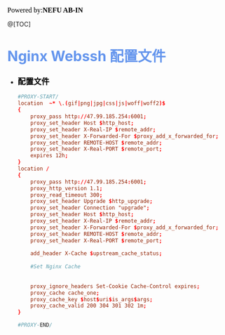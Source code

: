 <font color=#000000	size=3 face=楷体>Powered by:**NEFU AB-IN**</font>

@[TOC]

# <font color=#6495ED size=6 >Nginx Webssh 配置文件</font>

* ### <font color=#000000 size=4 face=粗体>配置文件</font>

  ```conf
  #PROXY-START/
  location  ~* \.(gif|png|jpg|css|js|woff|woff2)$
  {
      proxy_pass http://47.99.185.254:6001;
      proxy_set_header Host $http_host;
      proxy_set_header X-Real-IP $remote_addr;
      proxy_set_header X-Forwarded-For $proxy_add_x_forwarded_for;
      proxy_set_header REMOTE-HOST $remote_addr;
      proxy_set_header X-Real-PORT $remote_port;
      expires 12h;
  }
  location /
  {
      proxy_pass http://47.99.185.254:6001;
      proxy_http_version 1.1;
      proxy_read_timeout 300;
      proxy_set_header Upgrade $http_upgrade;
      proxy_set_header Connection "upgrade";
      proxy_set_header Host $http_host;
      proxy_set_header X-Real-IP $remote_addr;
      proxy_set_header X-Forwarded-For $proxy_add_x_forwarded_for;
      proxy_set_header REMOTE-HOST $remote_addr;
      proxy_set_header X-Real-PORT $remote_port;
      
      add_header X-Cache $upstream_cache_status;
      
      #Set Nginx Cache
      
      
      proxy_ignore_headers Set-Cookie Cache-Control expires;
      proxy_cache cache_one;
      proxy_cache_key $host$uri$is_args$args;
      proxy_cache_valid 200 304 301 302 1m;
  }
  
  #PROXY-END/
  ```

